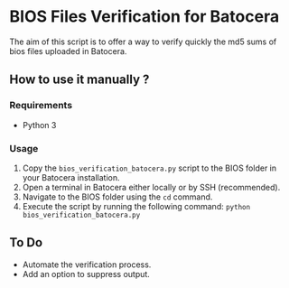 # BIOS Files Verification for Batocera
The aim of this script is to offer a way to verify quickly the md5 sums of bios files uploaded in Batocera.

## How to use it manually ?
### Requirements

- Python 3

### Usage

1. Copy the `bios_verification_batocera.py` script to the BIOS folder in your Batocera installation.
2. Open a terminal in Batocera either locally or by SSH (recommended).
3. Navigate to the BIOS folder using the `cd` command.
4. Execute the script by running the following command:
```python bios_verification_batocera.py```


## To Do

- Automate the verification process.
- Add an option to suppress output.
